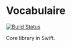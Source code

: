 # Vocabulaire
[![Build Status](https://travis-ci.org/QuStudio/CoreLib.svg?branch=master)](https://travis-ci.org/QuStudio/CoreLib)

Core library in Swift.
